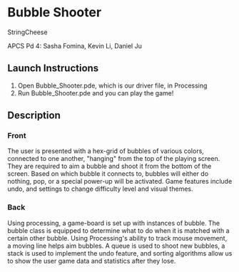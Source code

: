 # Bubble Shooter
<p> StringCheese </p>
<p> APCS Pd 4: Sasha Fomina, Kevin Li, Daniel Ju </p>

<h2> Launch Instructions </h2>
<ol>
<li> Open Bubble_Shooter.pde, which is our driver file, in Processing </li>
<li> Run Bubble_Shooter.pde and you can play the game! </li>
</ol>

<h2> Description </h2>
<h3> Front </h3>
<p> The user is presented with a hex-grid of bubbles of various colors, connected to one another, "hanging" from the top of the playing screen. They are required to aim a bubble and shoot it from the bottom of the screen. Based on which bubble it connects to, bubbles will either do nothing, pop, or a special power-up will be activated. Game features include undo, and settings to change difficulty level and visual themes. <p>
<h3> Back </h3>
<p> Using processing, a game-board is set up with instances of bubble. The bubble class is equipped to determine what to do when it is matched with a certain other bubble. Using Processing's ability to track mouse movement, a moving line helps aim bubbles. A queue is used to shoot new bubbles, a stack is used to implement the undo feature, and sorting algorithms allow us to show the user game data and statistics after they lose.

